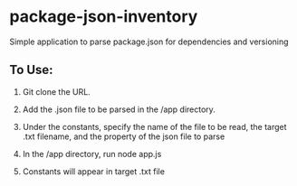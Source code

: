 # package-json-inventory
Simple application to parse package.json for dependencies and versioning

## To Use:
1. Git clone the URL.

2. Add the .json file to be parsed in the /app directory.

3. Under the constants, specify the name of the file to be read, the target .txt filename, and the property of the json file to parse

4. In the /app directory, run node app.js

5. Constants will appear in target .txt file




